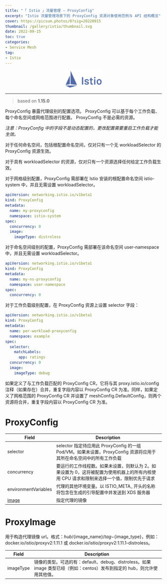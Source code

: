 ```yaml
---
title: "「 Istio 」流量管理 — ProxyConfig"
excerpt: "Istio 流量管理场景下的 ProxyConfig 资源对象使用范例与 API 结构概览"
cover: https://picsum.photos/0?sig=20220915
thumbnail: /gallery/istio/thumbnail.svg
date: 2022-09-15
toc: true
categories:
- Service Mesh
tag:
- Istio
---
```


<div align=center><img width="120" style="border: 0px" src="/gallery/istio/logo.svg"></div>

------

> based on **1.15.0**

ProxyConfig 暴露代理级别的配置选项。 ProxyConfig 可以基于每个工作负载、每个命名空间或网格范围进行配置。 ProxyConfig 不是必需的资源。

*注意：ProxyConfig 中的字段不是动态配置的，更改配置需要重启工作负载才能生效。*

对于任何命名空间，包括根配置命名空间，仅对只有一个无 workloadSelector 的 ProxyConfig 资源生效。

对于具有 workloadSelector 的资源，仅对只有一个资源选择任何给定工作负载生效。

对于网格级别配置，ProxyConfig 需部署在 Istio 安装的根配置命名空间 istio-system 中，并且无需设置 workloadSelector。

```yaml
apiVersion: networking.istio.io/v1beta1
kind: ProxyConfig
metadata:
  name: my-proxyconfig
  namespace: istio-system
spec:
  concurrency: 0
  image:
    imageType: distroless
```

对于命名空间级别的配置，ProxyConfig 需部署在该命名空间 user-namespace 中，并且无需设置 workloadSelector。

```yaml
apiVersion: networking.istio.io/v1beta1
kind: ProxyConfig
metadata:
  name: my-ns-proxyconfig
  namespace: user-namespace
spec:
  concurrency: 0
```

对于工作负载级别配置，在 ProxyConfig 资源上设置 selector 字段：

```yaml
apiVersion: networking.istio.io/v1beta1
kind: ProxyConfig
metadata:
  name: per-workload-proxyconfig
  namespace: example
spec:
  selector:
    matchLabels:
      app: ratings
  concurrency: 0
  image:
    imageType: debug
```

如果定义了与工作负载匹配的 ProxyConfig CR，它将与其 proxy.istio.io/config 注释（如果存在）合并，重复字段内容以 ProxyConfig CR 为准。同样，如果定义了网格范围的 ProxyConfig CR 并设置了 meshConfig.DefaultConfig，则两个资源将合并，重复字段内容以 ProxyConfig CR 为准。

# ProxyConfig

| Field                | Description                                                  |
| -------------------- | ------------------------------------------------------------ |
| selector             | selector 指定待应用此 ProxyConfig 的一组 Pod/VM。如果未设置，ProxyConfig 资源将应用于其所在命名空间中的所有工作负载 |
| concurrency          | 要运行的工作线程数。如果未设置，则默认为 2。如果设置为 0，这将被配置为使用机器上的所有内核使用 CPU 请求和限制来选择一个值，限制优先于请求 |
| environmentVariables | 代理的其他环境变量。以 ISTIO_META_ 开头的名称将包含在生成的引导配置中并发送到 XDS 服务器 |
| [image](#ProxyImage) | 指定代理的镜像                                               |

# <a name="ProxyImage">ProxyImage</a>

用于构造代理镜像 url。格式：${hub}/${image_name}/${tag}-${image_type}，例如：docker.io/istio/proxyv2:1.11.1 或 docker.io/istio/proxyv2:1.11.1-distroless。

| Field     | Description                                                  |
| --------- | ------------------------------------------------------------ |
| imageType | 镜像的类型。可选的有：default、debug、distroless。如果 image 类型已经（例如：centos）发布到指定的 hub，则允许使用其他值。 |
